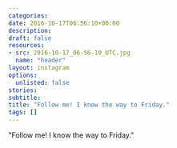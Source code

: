 ```yaml
---
categories:
date: 2016-10-17T06:56:10+00:00
description:
draft: false
resources:
- src: 2016-10-17_06-56-10_UTC.jpg
  name: "header"
layout: instagram
options:
  unlisted: false
stories:
subtitle:
title: "Follow me! I know the way to Friday."
tags: []
---
```


"Follow me! I know the way to Friday."
